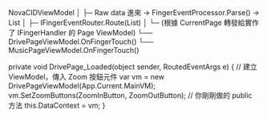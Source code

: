 NovaCIDViewModel
│
├─ Raw data 進來 → FingerEventProcessor.Parse() → List<FingerStatus>
│
├─ IFingerEventRouter.Route(List<FingerStatus>)
│
└─ (根據 CurrentPage 轉發給實作了 IFingerHandler 的 Page ViewModel)
         └── DrivePageViewModel.OnFingerTouch()
         └── MusicPageViewModel.OnFingerTouch()


private void DrivePage_Loaded(object sender, RoutedEventArgs e)
{
    // 建立 ViewModel，傳入 Zoom 按鈕元件
    var vm = new DrivePageViewModel(App.Current.MainVM);
    vm.SetZoomButtons(ZoomInButton, ZoomOutButton); // 你剛剛做的 public 方法
    this.DataContext = vm;
}